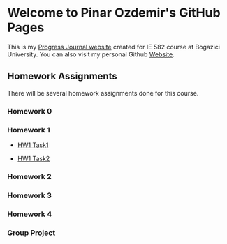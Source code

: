 # Welcome to Pinar Ozdemir's GitHub Pages

This is my [Progress Journal website](https://bu-ie-582.github.io/fall20-ozdemirpinar/) created for IE 582 course at Bogazici University. You can also visit my personal Github [Website](https://github.com/ozdemirpinar). 

## Homework Assignments

There will be several homework assignments done for this course.

### Homework 0

### Homework 1

* [HW1 Task1](https://bu-ie-582.github.io/fall21-ozdemirpinar/HW1_Task_1/HW1_Task1.html)

* [HW1 Task2](https://bu-ie-582.github.io/fall21-ozdemirpinar/HW1_Task_2/HW1_Task_2.html)

### Homework 2

### Homework 3

### Homework 4

### Group Project


